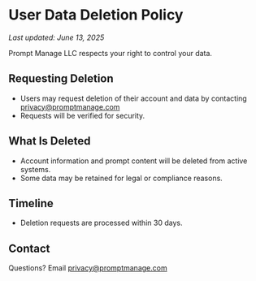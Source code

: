 # User Data Deletion Policy

_Last updated: June 13, 2025_

Prompt Manage LLC respects your right to control your data.

## Requesting Deletion
- Users may request deletion of their account and data by contacting [privacy@promptmanage.com](mailto:privacy@promptmanage.com)
- Requests will be verified for security.

## What Is Deleted
- Account information and prompt content will be deleted from active systems.
- Some data may be retained for legal or compliance reasons.

## Timeline
- Deletion requests are processed within 30 days.

## Contact
Questions? Email [privacy@promptmanage.com](mailto:privacy@promptmanage.com) 